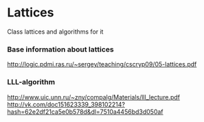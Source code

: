 # Lattices
 Class lattices and algorithms for it
 
### Base information about lattices
 http://logic.pdmi.ras.ru/~sergey/teaching/cscryp09/05-lattices.pdf
 
### LLL-algorithm
 http://www.uic.unn.ru/~zny/compalg/Materials/lll_lecture.pdf
 http://vk.com/doc151623339_398102214?hash=62e2df21ca5e0b578d&dl=7510a4456bd3d050af
